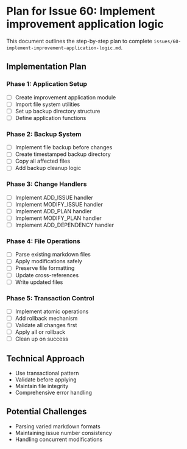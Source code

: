 # Plan for Issue 60: Implement improvement application logic

This document outlines the step-by-step plan to complete `issues/60-implement-improvement-application-logic.md`.

## Implementation Plan

### Phase 1: Application Setup
- [ ] Create improvement application module
- [ ] Import file system utilities
- [ ] Set up backup directory structure
- [ ] Define application functions

### Phase 2: Backup System
- [ ] Implement file backup before changes
- [ ] Create timestamped backup directory
- [ ] Copy all affected files
- [ ] Add backup cleanup logic

### Phase 3: Change Handlers
- [ ] Implement ADD_ISSUE handler
- [ ] Implement MODIFY_ISSUE handler
- [ ] Implement ADD_PLAN handler
- [ ] Implement MODIFY_PLAN handler
- [ ] Implement ADD_DEPENDENCY handler

### Phase 4: File Operations
- [ ] Parse existing markdown files
- [ ] Apply modifications safely
- [ ] Preserve file formatting
- [ ] Update cross-references
- [ ] Write updated files

### Phase 5: Transaction Control
- [ ] Implement atomic operations
- [ ] Add rollback mechanism
- [ ] Validate all changes first
- [ ] Apply all or rollback
- [ ] Clean up on success

## Technical Approach
- Use transactional pattern
- Validate before applying
- Maintain file integrity
- Comprehensive error handling

## Potential Challenges
- Parsing varied markdown formats
- Maintaining issue number consistency
- Handling concurrent modifications